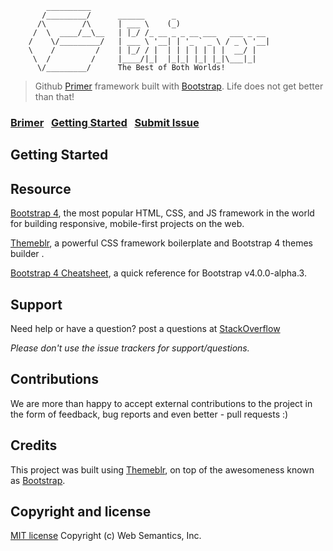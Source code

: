 ```
        __________
       /_________/      ______      _
      /\        /\      | ___ \    (_)   
     /  \  ____/__\__   | |_/ /_ __ _ _ __ ___   ___ _ __
    /    \/_________/   | ___ \ '__| | '_ ` _ \ / _ \ '__|    
    \    /         /    | |_/ / |  | | | | | | |  __/ |   
     \  /         /     |____/|_|  |_|_| |_| |_|\___|_|   
      \/_________/      The Best of Both Worlds!

```
> Github [Primer](http://primercss.io/) framework built with [Bootstrap](https://getbootstrap.com/). Life does not get better than that!

### [Brimer](http://websemantics.github.io/brimer)&nbsp;&nbsp;&nbsp;[Getting Started](#getting-started)&nbsp;&nbsp;&nbsp;[Submit Issue](https://github.com/websemantics/brimer/issues)


## Getting Started


## Resource

[Bootstrap 4](http://v4-alpha.getbootstrap.com/), the most popular HTML, CSS, and JS framework in the world for building responsive, mobile-first projects on the web.

[Themeblr](https://websemantics.github.io/themeblr/), a powerful CSS framework boilerplate and Bootstrap 4 themes builder .

[Bootstrap 4 Cheatsheet](https://hackerthemes.com/bootstrap-cheatsheet/), a quick reference for Bootstrap v4.0.0-alpha.3.


## Support

Need help or have a question? post a questions at [StackOverflow](https://stackoverflow.com/questions/tagged/brimer)

*Please don't use the issue trackers for support/questions.*


## Contributions

We are more than happy to accept external contributions to the project in the form of feedback, bug reports and even better - pull requests :)


## Credits

This project was built using [Themeblr](https://websemantics.github.io/themeblr/), on top of the awesomeness known as [Bootstrap](https://github.com/twbs/bootstrap).


## Copyright and license

[MIT license](http://opensource.org/licenses/mit-license.php)
Copyright (c) Web Semantics, Inc.
